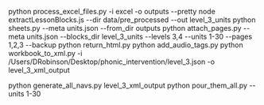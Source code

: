 python process_excel_files.py -i excel -o outputs --pretty
node extractLessonBlocks.js --dir data/pre_processed --out level_3_units
python sheets.py --meta units.json --from_dir outputs
python attach_pages.py --meta units.json --blocks_dir level_3_units --levels 3,4 --units 1-30 --pages 1,2,3 --backup
python return_html.py
python add_audio_tags.py
python workbook_to_xml.py -i /Users/DRobinson/Desktop/phonic_intervention/level_3.json -o level_3_xml_output

python generate_all_navs.py level_3_xml_output
python pour_them_all.py --units 1-30